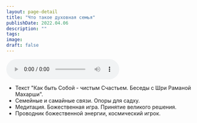 ```yaml
---
layout: page-detail
title: "Что такое духовная семья"
publishDate: 2022.04.06
description: ""
tags:
image:
draft: false
---
```


<audio title="2022.04.06 - Что такое духовная семья.mp3" src="https://filer-api.advayta.org/v1.0/public/files/73580" controls=""></audio>

* Текст "Как быть Собой - чистым Счастьем. Беседы с Шри Раманой Махарши".
* Семейные и самайные связи. Опоры для садху.
* Медитация. Божественная игра. Принятие великого решения.
* Проводник божественной энергии, космический игрок.

  
